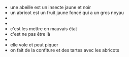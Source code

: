 - une abeille est un insecte jaune et noir
- un abricot est un fruit jaune foncé qui a un gros noyau
-
-
- c'est les mettre en mauvais état
- c'est ne pas être là
-
- elle vole et peut piquer
- on fait de la confiture et des tartes avec les abricots
